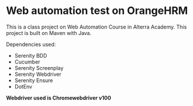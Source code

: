 # Web automation test on OrangeHRM

This is a class project on Web Automation Course in Alterra Academy. 
This project is built on Maven with Java.

Dependencies used:
- Serenity BDD
- Cucumber
- Serenity Screenplay
- Serenity Webdriver
- Serenity Ensure
- DotEnv

**Webdriver used is Chromewebdriver v100**